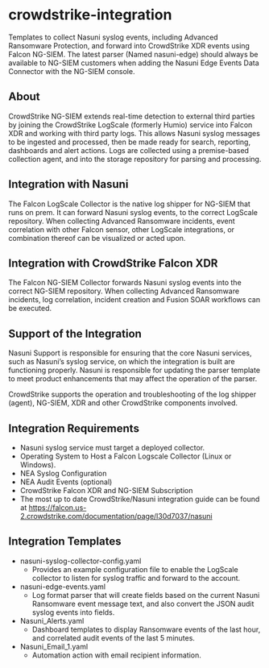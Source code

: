 # crowdstrike-integration
Templates to collect Nasuni syslog events, including Advanced Ransomware Protection, and forward into CrowdStrike XDR events using Falcon NG-SIEM. The latest parser (Named nasuni-edge) should always be available to NG-SIEM customers when adding the Nasuni Edge Events Data Connector with the NG-SIEM console.

## About
CrowdStrike NG-SIEM extends real-time detection to external third parties by joining the CrowdStrike LogScale (formerly Humio) service into Falcon XDR and working with third party logs. This allows Nasuni syslog messages to be ingested and processed, then be made ready for search, reporting, dashboards and alert actions. Logs are collected using a premise-based collection agent, and into the storage repository for parsing and processing.

## Integration with Nasuni
The Falcon LogScale Collector is the native log shipper for NG-SIEM that runs on prem. It can forward Nasuni syslog events, to the correct LogScale repository. When collecting Advanced Ransomware incidents, event correlation with other Falcon sensor, other LogScale integrations, or combination thereof can be visualized or acted upon.

## Integration with CrowdStrike Falcon XDR
The Falcon NG-SIEM Collector forwards Nasuni syslog events into the correct NG-SIEM repository. When collecting Advanced Ransomware incidents, log correlation, incident creation and Fusion SOAR workflows can be executed.

## Support of the Integration
Nasuni Support is responsible for ensuring that the core Nasuni services, such as Nasuni’s syslog service, on which the integration is built are functioning properly. Nasuni is responsible for updating the parser template to meet product enhancements that may affect the operation of the parser. 

CrowdStrike supports the operation and troubleshooting of the log shipper (agent), NG-SIEM, XDR and other CrowdStrike components involved.


## Integration Requirements
* Nasuni syslog service must target a deployed collector.
* Operating System to Host a Falcon Logscale Collector (Linux or Windows).
* NEA Syslog Configuration
* NEA Audit Events (optional)
* CrowdStrike Falcon XDR and NG-SIEM Subscription
* The most up to date CrowdStrike/Nasuni integration guide can be found at https://falcon.us-2.crowdstrike.com/documentation/page/l30d7037/nasuni

## Integration Templates
* nasuni-syslog-collector-config.yaml
  * Provides an example configuration file to enable the LogScale collector to listen for syslog traffic and forward to the account.
* nasuni-edge-events.yaml
  * Log format parser that will create fields based on the current Nasuni Ransomware event message text, and also convert the JSON audit syslog events into fields.
* Nasuni_Alerts.yaml
  * Dashboard templates to display Ransomware events of the last hour, and correlated audit events of the last 5 minutes.
* Nasuni_Email_1.yaml
  * Automation action with email recipient information.
